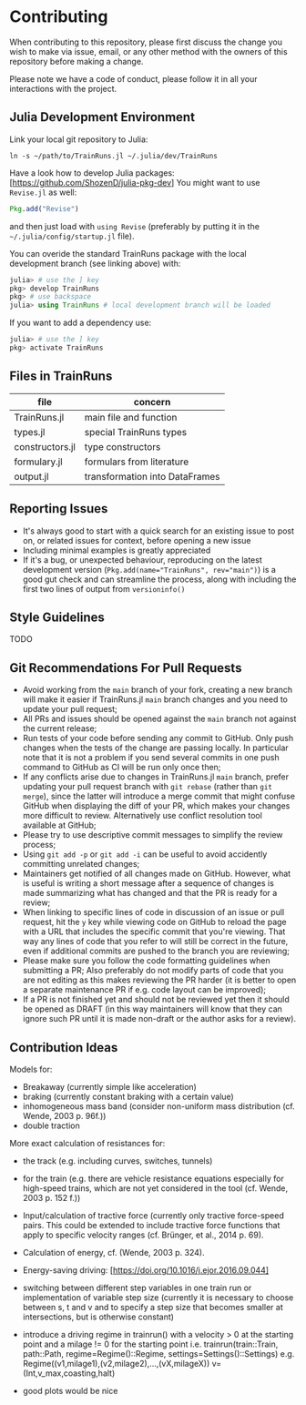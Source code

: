# Contributing

When contributing to this repository, please first discuss the change you wish to make via issue,
email, or any other method with the owners of this repository before making a change.

Please note we have a code of conduct, please follow it in all your interactions with the project.

## Julia Development Environment

Link your local git repository to Julia:

```console
ln -s ~/path/to/TrainRuns.jl ~/.julia/dev/TrainRuns 
```

Have a look how to develop Julia packages: [https://github.com/ShozenD/julia-pkg-dev]
You might want to use `Revise.jl` as well:

```julia
Pkg.add("Revise")
```

and then just load with `using Revise` (preferably by putting it in the `~/.julia/config/startup.jl` file).

You can overide the standard TrainRuns package with the local development branch (see linking above) with:

```julia
julia> # use the ] key
pkg> develop TrainRuns
pkg> # use backspace
julia> using TrainRuns # local development branch will be loaded
```

If you want to add a dependency use:

```julia
julia> # use the ] key
pkg> activate TrainRuns
```

## Files in TrainRuns

| file            | concern                        |
| --------------- | ------------------------------ |
| TrainRuns.jl    | main file and function         |
| types.jl        | special TrainRuns types        |
| constructors.jl | type constructors              |
| formulary.jl    | formulars from literature      |
| output.jl       | transformation into DataFrames |

## Reporting Issues

* It's always good to start with a quick search for an existing issue to post on,
  or related issues for context, before opening a new issue
* Including minimal examples is greatly appreciated
* If it's a bug, or unexpected behaviour, reproducing on the latest development version
  (`Pkg.add(name="TrainRuns", rev="main")`) is a good gut check and can streamline the process,
  along with including the first two lines of output from `versioninfo()`

## Style Guidelines

TODO

## Git Recommendations For Pull Requests

* Avoid working from the `main` branch of your fork, creating a new branch will make it
  easier if TrainRuns.jl `main` branch changes and you need to update your pull request;
* All PRs and issues should be opened against the `main` branch not against the current release;
* Run tests of your code before sending any commit to GitHub. Only push changes when
  the tests of the change are passing locally. In particular note that it is not a problem
  if you send several commits in one push command to GitHub as CI will be run only once then;
* If any conflicts arise due to changes in TrainRuns.jl `main` branch, prefer updating your pull
  request branch with `git rebase` (rather than `git merge`), since the latter will introduce a merge
  commit that might confuse GitHub when displaying the diff of your PR, which makes your changes more
  difficult to review. Alternatively use conflict resolution tool available at GitHub;
* Please try to use descriptive commit messages to simplify the review process;
* Using `git add -p` or `git add -i` can be useful to avoid accidently committing unrelated changes;
* Maintainers get notified of all changes made on GitHub. However, what is useful is writing a short
  message after a sequence of changes is made summarizing what has changed and that the PR is ready
  for a review;
* When linking to specific lines of code in discussion of an issue or pull request, hit the `y` key
  while viewing code on GitHub to reload the page with a URL that includes the specific commit that
  you're viewing. That way any lines of code that you refer to will still be correct in the future, even
  if additional commits are pushed to the branch you are reviewing;
* Please make sure you follow the code formatting guidelines when submitting a PR;
  Also preferably do not modify parts of code that you are not editing as this makes
  reviewing the PR harder (it is better to open a separate maintenance PR
  if e.g. code layout can be improved);
* If a PR is not finished yet and should not be reviewed yet then it should be opened as DRAFT
  (in this way maintainers will know that they can ignore such PR until it is made non-draft or the author
  asks for a review).

## Contribution Ideas

Models for:

* Breakaway (currently simple like acceleration)
* braking (currently constant braking with a certain value)
* inhomogeneous mass band (consider non-uniform mass distribution (cf. Wende, 2003 p. 96f.))
* double traction

More exact calculation of resistances for:

* the track (e.g. including curves, switches, tunnels)
* for the train (e.g. there are vehicle resistance equations especially for high-speed trains, which are not yet considered in the tool (cf. Wende, 2003 p. 152 f.))

* Input/calculation of tractive force (currently only tractive force-speed pairs. This could be extended to include tractive force functions that apply to specific velocity ranges (cf. Brünger, et al., 2014 p. 69).

* Calculation of energy, cf. (Wende, 2003 p. 324).
* Energy-saving driving: [https://doi.org/10.1016/j.ejor.2016.09.044]

* switching between different step variables in one train run or implementation of variable step size (currently it is necessary to choose between s, t and v and to specify a step size that becomes smaller at intersections, but is otherwise constant)

* introduce a driving regime in trainrun() with a velocity > 0 at the starting point and a milage != 0 for the starting point
  i.e. trainrun(train::Train, path::Path, regime=Regime()::Regime, settings=Settings()::Settings)
  e.g. Regime((v1,milage1),(v2,milage2),...,(vX,milageX)) v=(Int,v_max,coasting,halt)

* good plots would be nice
